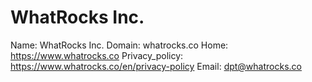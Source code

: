 
# WhatRocks Inc.

Name: WhatRocks Inc.
Domain: whatrocks.co
Home: https://www.whatrocks.co
Privacy_policy: https://www.whatrocks.co/en/privacy-policy
Email: dpt@whatrocks.co

